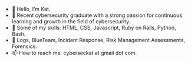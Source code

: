 - 👋 Hello, I’m Kat.
- 👀 Recent cybersecurity graduate with a strong passion for continuous learning and growth in the field of cybersecurity.
- 🌱 Some of my skills: HTML, CSS, Javascript, Ruby on Rails, Python, Bash.
- 💞️ Logs, BlueTeam, Incident Response, Risk Management Assessments, Forensics.
- 📫 How to reach me: cyberseckat at gmail dot com.

<!---
KatMarieDesigns/KatMarieDesigns is a ✨ special ✨ repository because its `README.md` (this file) appears on your GitHub profile.
You can click the Preview link to take a look at your changes.
--->
